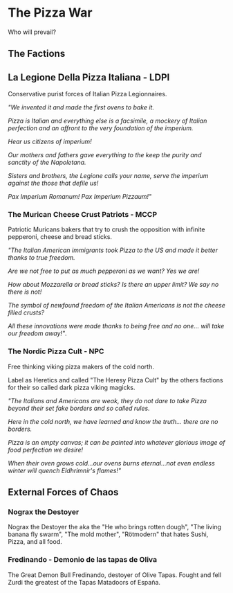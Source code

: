 # The Pizza War

Who will prevail?

## The Factions

## La Legione Della Pizza Italiana - LDPI

Conservative purist forces of Italian Pizza Legionnaires.

*"We invented it and made the first ovens to bake it.*

*Pizza is Italian and everything else is a facsimile, a mockery of Italian perfection and an affront to the very foundation of the imperium.* 

*Hear us citizens of imperium!*

*Our mothers and fathers gave everything to the keep the purity and sanctity of the Napoletana.*

*Sisters and brothers, the Legione calls your name, serve the imperium against the those that defile us!*

*Pax Imperium Romanum! Pax Imperium Pizzaum!"*

### The Murican Cheese Crust Patriots - MCCP

Patriotic Muricans bakers that try to crush the opposition with infinite pepperoni, cheese and bread sticks.

*"The Italian American immigrants took Pizza to the US and made it better thanks to true freedom.* 

*Are we not free to put as much pepperoni as we want? Yes we are!* 

*How about Mozzarella or bread sticks? Is there an upper limit? We say no there is not!* 

*The symbol of newfound freedom of the Italian Americans is not the cheese filled crusts?*

*All these innovations were made thanks to being free and no one... will take our freedom away!"*.


### The Nordic Pizza Cult - NPC

Free thinking viking pizza makers of the cold north. 

Label as Heretics and called "The Heresy Pizza Cult" by the others factions for their so called dark pizza viking magicks. 

*"The Italians and Americans are weak, they do not dare to take Pizza beyond their set fake borders and so called rules.* 

*Here in the cold north, we have learned and know the truth... there are no borders.* 

*Pizza is an empty canvas; it can be painted into whatever glorious image of food perfection we desire!*

*When their oven grows cold...our ovens burns eternal...not even endless winter will quench Eldhrímnir's flames!"*

## External Forces of Chaos

### Nograx the Destoyer

Nograx the Destoyer the aka the "He who brings rotten dough", "The living banana fly swarm", "The mold mother", "Rötmodern" that hates Sushi, Pizza, and all food.


### Fredinando - Demonio de las tapas de Oliva

The Great Demon Bull Fredinando, destoyer of Olive Tapas.
Fought and fell Zurdi the greatest of the Tapas Matadoors of España.
